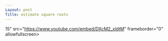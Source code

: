 ```yaml
---
Layout: post
Title: estimate square roots
---
```

15" src="https://www.youtube.com/embed/DXcM2_xldtM" frameborder="0" allowfullscreen></iframe> 
